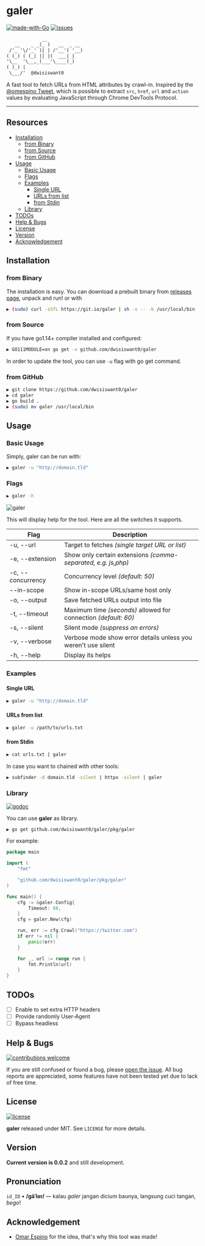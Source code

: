 # galer

[![made-with-Go](https://img.shields.io/badge/made%20with-Go-blue.svg)](http://golang.org)
[![issues](https://img.shields.io/github/issues/dwisiswant0/galer?color=blue)](https://github.com/dwisiswant0/galer/issues)

```txt
             __
   __    _ _(_ )   __  _ __ 
 /'_ '\/'_' )| | /'__'( '__)
( (_) ( (_| || |(  ___| |
'\__  '\__,_(___'\____(_)
( )_) |
 \___/'  @dwisiswant0
```

A fast tool to fetch URLs from HTML attributes by crawl-in. Inspired by the [@omespino Tweet](https://twitter.com/omespino/status/1318605084989837312), which is possible to extract `src`, `href`, `url` and `action` values by evaluating JavaScript through Chrome DevTools Protocol.

---

## Resources

- [Installation](#installation)
	- [from Binary](#from-binary)
	- [from Source](#from-source)
	- [from GitHub](#from-github)
- [Usage](#usage)
	- [Basic Usage](#basic-usage)
	- [Flags](#flags)
	- [Examples](#examples)
		- [Single URL](#single-url)
		- [URLs from list](#urls-from-list)
		- [from Stdin](#from-stdin)
	- [Library](#library)
- [TODOs](#todos)
- [Help & Bugs](#help--bugs)
- [License](#license)
- [Version](#version)
- [Acknowledgement](#acknowledgement)

## Installation

### from Binary

The installation is easy. You can download a prebuilt binary from [releases page](https://github.com/dwisiswant0/galer/releases), unpack and run! or with

```bash
▶ (sudo) curl -sSfL https://git.io/galer | sh -s -- -b /usr/local/bin
```

### from Source

If you have go1.14+ compiler installed and configured:

```bash
▶ GO111MODULE=on go get -v github.com/dwisiswant0/galer
```

In order to update the tool, you can use `-u` flag with go get command.

### from GitHub

```bash
▶ git clone https://github.com/dwisiswant0/galer
▶ cd galer
▶ go build .
▶ (sudo) mv galer /usr/local/bin
```

## Usage

### Basic Usage

Simply, galer can be run with:

```bash
▶ galer -u "http://domain.tld"
```

### Flags

```bash
▶ galer -h
```

![galer](https://user-images.githubusercontent.com/25837540/100824601-0ee53b80-3489-11eb-878d-a58d1ec3489d.jpg)

This will display help for the tool. Here are all the switches it supports.

| **Flag**          	| **Description**                                                 	|
|-------------------	|-----------------------------------------------------------------	|
| -u, --url         	| Target to fetches _(single target URL or list)_                 	|
| -e, --extension   	| Show only certain extensions _(comma-separated, e.g. js,php)_   	|
| -c, --concurrency 	| Concurrency level _(default: 50)_                               	|
|     --in-scope    	| Show in-scope URLs/same host only                               	|
| -o, --output      	| Save fetched URLs output into file                              	|
| -t, --timeout     	| Maximum time _(seconds)_ allowed for connection _(default: 60)_ 	|
| -s, --silent      	| Silent mode _(suppress an errors)_                              	|
| -v, --verbose     	| Verbose mode show error details unless you weren't use silent   	|
| -h, --help        	| Display its helps                                               	|

### Examples

#### Single URL

```bash
▶ galer -u "http://domain.tld"
```

#### URLs from list

```bash
▶ galer -u /path/to/urls.txt
```

#### from Stdin

```bash
▶ cat urls.txt | galer
```

In case you want to chained with other tools:

```bash
▶ subfinder -d domain.tld -silent | httpx -silent | galer
```

### Library

[![godoc](https://img.shields.io/badge/godoc-reference-blue.svg)](https://godoc.org/github.com/dwisiswant0/galer/pkg/galer)

You can use **galer** as library.

```
▶ go get github.com/dwisiswant0/galer/pkg/galer
```

For example:

```go
package main

import (
	"fmt"

	"github.com/dwisiswant0/galer/pkg/galer"
)

func main() {
	cfg := &galer.Config{
		Timeout: 60,
	}
	cfg = galer.New(cfg)

	run, err := cfg.Crawl("https://twitter.com")
	if err != nil {
		panic(err)
	}

	for _, url := range run {
		fmt.Println(url)
	}
}
```

## TODOs

- [ ] Enable to set extra HTTP headers
- [ ] Provide randomly User-Agent
- [ ] Bypass headless

## Help & Bugs

[![contributions welcome](https://img.shields.io/badge/contributions-welcome-blue.svg)](https://github.com/dwisiswant0/galer/issues)

If you are still confused or found a bug, please [open the issue](https://github.com/dwisiswant0/galer/issues). All bug reports are appreciated, some features have not been tested yet due to lack of free time.

## License

[![license](https://img.shields.io/badge/license-MIT-blue.svg)](https://opensource.org/licenses/MIT)

**galer** released under MIT. See `LICENSE` for more details.

## Version

**Current version is 0.0.2** and still development.

## Pronunciation

`id_ID` • **/gäˈlər/** — kalau _galer_ jangan dicium baunya, langsung cuci tangan, _bego_!

## Acknowledgement

- [Omar Espino](https://twitter.com/omespino) for the idea, that's why this tool was made!
